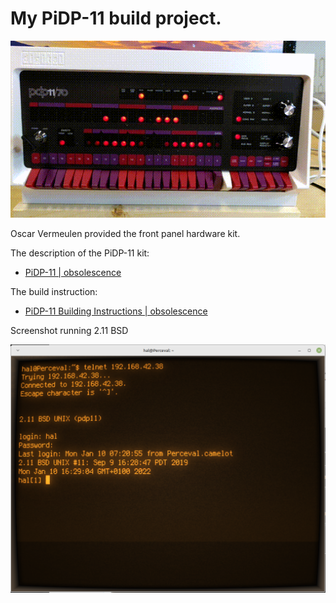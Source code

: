 # My PiDP-11 build project.

![PiDP-11 running RSX-11M Plus](photos/pidp11.gif?raw=true)

Oscar Vermeulen provided the front panel hardware kit.

The description of the PiDP-11 kit:
* [PiDP-11 | obsolescence](https://obsolescence.wixsite.com/obsolescence/pidp-11)

The build instruction:
* [PiDP-11 Building Instructions | obsolescence](https://obsolescence.wixsite.com/obsolescence/pidp-11-building-instructions)

Screenshot running 2.11 BSD

![2.11 BSD](photos/PiDP-11_2.11_BSD_2022-01-10.png?raw=true)
